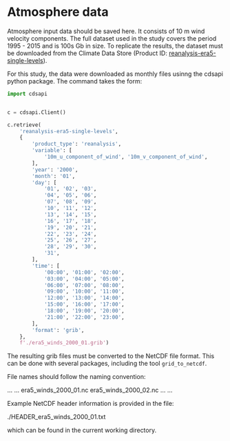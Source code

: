 # Atmosphere data

Atmosphere input data should be saved here. It consists of 10 m wind velocity components. The full dataset used in the study covers the period 1995 - 2015 and is 100s Gb in size. To replicate the results, the dataset must be downloaded from the Climate Data Store (Product ID: [reanalysis-era5-single-levels](https://cds.climate.copernicus.eu/cdsapp#!/dataset/reanalysis-era5-single-levels?tab=overview)).

For this study, the data were downloaded as monthly files usinng the cdsapi python package. The command takes the form:

```python
import cdsapi


c = cdsapi.Client()

c.retrieve(
    'reanalysis-era5-single-levels',
    {
        'product_type': 'reanalysis',
        'variable': [
            '10m_u_component_of_wind', '10m_v_component_of_wind',
        ],
        'year': '2000',
        'month': '01',
        'day': [
            '01', '02', '03',
            '04', '05', '06',
            '07', '08', '09',
            '10', '11', '12',
            '13', '14', '15',
            '16', '17', '18',
            '19', '20', '21',
            '22', '23', '24',
            '25', '26', '27',
            '28', '29', '30',
            '31',
        ],
        'time': [
            '00:00', '01:00', '02:00',
            '03:00', '04:00', '05:00',
            '06:00', '07:00', '08:00',
            '09:00', '10:00', '11:00',
            '12:00', '13:00', '14:00',
            '15:00', '16:00', '17:00',
            '18:00', '19:00', '20:00',
            '21:00', '22:00', '23:00',
        ],
        'format': 'grib',
    },
    f'./era5_winds_2000_01.grib')
```

The resulting grib files must be converted to the NetCDF file format. This can be done with several packages, including the tool `grid_to_netcdf`.

File names should follow the naming convention:

...
...
era5_winds_2000_01.nc
era5_winds_2000_02.nc
...
...

Example NetCDF header information is provided in the file:

./HEADER_era5_winds_2000_01.txt

which can be found in the current working directory.
